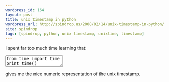 ```yaml
---
wordpress_id: 164
layout: post
title: unix timestamp in python
wordpress_url: http://spindrop.us/2008/02/14/unix-timestamp-in-python/
site: spindrop
tags: [spindrop, python, unix timestamp, unixtime, timestamp]
---
```

I spent far too much time learning that:

<div><textarea class="python" name="code">
from time import time
print time()
</textarea></div>

gives me the nice numeric representation of the unix timestamp.
